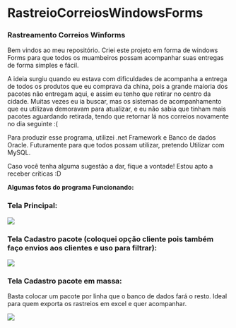 # RastreioCorreiosWindowsForms

<h3> Rastreamento Correios Winforms</h3>

<p> Bem vindos ao meu repositório. Criei este projeto em forma de windows Forms para que todos os muambeiros possam acompanhar suas entregas de forma simples e fácil. <p>

<p> A ideia surgiu quando eu estava com dificuldades de acompanha a entrega de todos os produtos que eu comprava da china, pois a grande maioria dos pacotes não entregam aqui,
e assim eu tenho que retirar no centro da cidade. Muitas vezes eu ia buscar, mas os sistemas de acompanhamento que eu utilizava demoravam para atualizar, e eu não sabia que tinham
mais pacotes aguardando retirada, tendo que retornar lá nos correios novamente no dia seguinte :( <p>

<p> Para produzir esse programa, utilizei .net Framework e Banco de dados Oracle. Futuramente para que todos possam utilizar, pretendo Utilizar com MySQL. <p>

<p> Caso você tenha alguma sugestão a dar, fique a vontade! Estou apto a receber críticas :D<p>

<p><b> Algumas fotos do programa Funcionando: </p></b>


<h3> Tela Principal: </h3>

<img src="https://i.imgur.com/bdGcJ7X.png"></img>

<h3> Tela Cadastro pacote (coloquei opção cliente pois também faço envios aos clientes e uso para filtrar): </h3>

<img src="https://i.imgur.com/gxE1tRH.png"></img>

<h3> Tela Cadastro pacote em massa: </h3>
<p> Basta colocar um pacote por linha que o banco de dados fará o resto. Ideal para quem exporta os rastreios em excel e quer acompanhar.</p>

<img src="https://i.imgur.com/TumgOh9.png"></img>


